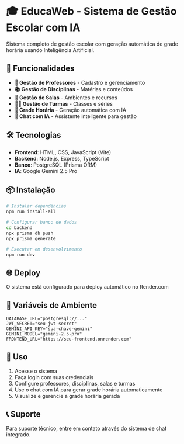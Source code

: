 # 🎓 EducaWeb - Sistema de Gestão Escolar com IA

Sistema completo de gestão escolar com geração automática de grade horária usando Inteligência Artificial.

## 🚀 Funcionalidades

- **👥 Gestão de Professores** - Cadastro e gerenciamento
- **📚 Gestão de Disciplinas** - Matérias e conteúdos
- **🏫 Gestão de Salas** - Ambientes e recursos
- **👨‍🎓 Gestão de Turmas** - Classes e séries
- **📅 Grade Horária** - Geração automática com IA
- **🤖 Chat com IA** - Assistente inteligente para gestão

## 🛠️ Tecnologias

- **Frontend**: HTML, CSS, JavaScript (Vite)
- **Backend**: Node.js, Express, TypeScript
- **Banco**: PostgreSQL (Prisma ORM)
- **IA**: Google Gemini 2.5 Pro

## 📦 Instalação

```bash
# Instalar dependências
npm run install-all

# Configurar banco de dados
cd backend
npx prisma db push
npx prisma generate

# Executar em desenvolvimento
npm run dev
```

## 🌐 Deploy

O sistema está configurado para deploy automático no Render.com

## 📝 Variáveis de Ambiente

```env
DATABASE_URL="postgresql://..."
JWT_SECRET="seu-jwt-secret"
GEMINI_API_KEY="sua-chave-gemini"
GEMINI_MODEL="gemini-2.5-pro"
FRONTEND_URL="https://seu-frontend.onrender.com"
```

## 🎯 Uso

1. Acesse o sistema
2. Faça login com suas credenciais
3. Configure professores, disciplinas, salas e turmas
4. Use o chat com IA para gerar grade horária automaticamente
5. Visualize e gerencie a grade horária gerada

## 📞 Suporte

Para suporte técnico, entre em contato através do sistema de chat integrado.